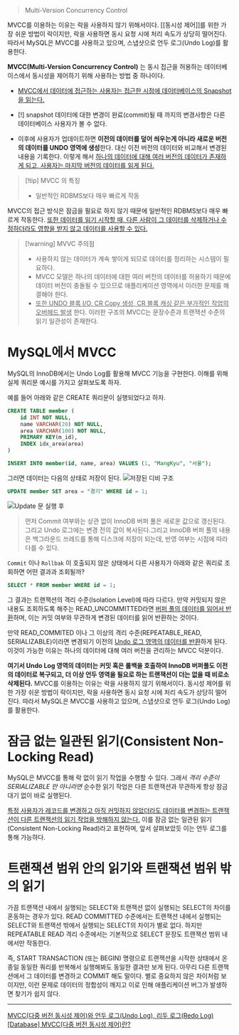 > Multi-Version Concurrency Control


MVCC를 이용하는 이유는 락을 사용하지 않기 위해서이다. [[동시성 제어]]를 위한 가장 쉬운 방법이 락이지만, 락을 사용하면 동시 요청 시에 처리 속도가 상당히 떨어진다. 따라서 MySQL은 MVCC를 사용하고 있으며, 스냅샷으로 언두 로그(Undo Log)를 활용한다.

**MVCC(Multi-Version Concurrency Control)** 는 동시 접근을 허용하는 데이터베이스에서 동시성을 제어하기 위해 사용하는 방법 중 하나이다.

- <u>MVCC에서 데이터에 접근하는 사용자는 접근한 시점에 데이터베이스의 Snapshot을 읽는다.</u>
- [!] snapshot 데이터에 대한 변경이 완료(commit)될 때 까지의 변경사항은 다른 데이터베이스 사용자가 볼 수 없다.

- 이후에 사용자가 업데이트하면 **이전의 데이터를 덮어 씌우는게 아니라 새로운 버전의 데이터를 UNDO 영역에 생성**한다. 대신 이전 버전의 데이터와 비교해서 변경된 내용을 기록한다.
	이렇게 해서 <u>하나의 데이터에 대해 여러 버전의 데이터가 존재하게 되고, 사용자는 마지막 버전의 데이터를 읽게 된다.</u> 

> [!tip] MVCC 의 특징
> - 일반적인 RDBMS보다 매우 빠르게 작동

MVCC의 접근 방식은 잠금을 필요로 하지 않기 때문에 일반적인 RDBMS보다 매우 빠르게 작동한다.
<u>또한 데이터를 읽기 시작할 때, 다른 사람이 그 데이터를 삭제하거나 수정하더라도 영향을 받지 않고 데이터를 사용할 수 있다.</u>

> [!warning] MVVC 주의점
> - 사용하지 않는 데이터가 계속 쌓이게 되므로 데이터를 정리하는 시스템이 필요하다.
> - MVCC 모델은 하나의 데이터에 대한 여러 버전의 데이터를 허용하기 때문에 데이터 버전이 충돌될 수 있으므로 애플리케이션 영역에서 이러한 문제를 해결해야 한다.
> - <u>또한 UNDO 블록 I/O, CR Copy 생성, CR 블록 캐싱 같은 부가적인 작업의 오버헤드 발생</u> 한다. 이러한 구조의 MVCC는 문장수준과 트랜잭션 수준의 읽기 일관성이 존재한다.

# MySQL에서 MVCC

MySQL의 InnoDB에서는 Undo Log를 활용해 MVCC 기능을 구현한다. 이해를 위해 실제 쿼리문 예시를 가지고 살펴보도록 하자. 

예를 들어 아래와 같은 CREATE 쿼리문이 실행되었다고 하자.

```sql
CREATE TABLE member (
    id INT NOT NULL,
    name VARCHAR(20) NOT NULL,
    area VARCHAR(100) NOT NULL,
    PRIMARY KEY(m_id),
    INDEX idx_area(area)
)

INSERT INTO member(id, name, area) VALUES (1, "MangKyu", "서울");
```

그러면 데이터는 다음의 상태로 저장이 된다.
![저장된 디비 구조](https://img1.daumcdn.net/thumb/R1280x0/?scode=mtistory2&fname=https%3A%2F%2Fblog.kakaocdn.net%2Fdn%2F6txYY%2FbtrRZN1BXuj%2F8iRkKk4RkjnxhKG8pwrUbk%2Fimg.png)
```SQL
UPDATE member SET area = "경기" WHERE id = 1;
```
![Update 문 실행 후](https://img1.daumcdn.net/thumb/R1280x0/?scode=mtistory2&fname=https%3A%2F%2Fblog.kakaocdn.net%2Fdn%2Fcg8wmO%2FbtrSGWDIdL5%2FA8tBSFwPK9G6bPNxJeFtYK%2Fimg.png)
> 먼저 Commit 여부와는 상관 없이 InnoDB 버퍼 풀은 새로운 값으로 갱신된다.
> 그리고 Undo 로그에는 변경 전의 값이 복사된다.그리고 InnoDB 버퍼 풀의 내용은 백그라운드 쓰레드를 통해 디스크에 저장이 되는데, 반영 여부는 시점에 따라 다를 수 있다.

`Commit` 이나 `Rollbak` 이 호출되지 않은 상태에서 다른 사용자가 아래와 같은 쿼리로 조회하면 어떤 결과과 조회될까?

```SQL
SELECT * FROM member WHERE id = 1;
```

그 결과는 트랜잭션의 격리 수준(Isolation Level)에 따라 다르다. 만약 커밋되지 않은 내용도 조회하도록 해주는 READ_UNCOMMITTED라면 <u>버퍼 풀의 데이터를 읽어서 반환</u>하며, 이는 커밋 여부와 무관하게 변경된 데이터를 읽어 반환하는 것이다.

만약 READ_COMMITED 이나 그 이상의 격리 수준(REPEATABLE_READ, SERIALIZABLE)이라면 변경되기 이전의 <u>Undo 로그 영역의 데이터를 반환</u>하게 된다. 이것이 가능한 이유는 하나의 데이터에 대해 여러 버전을 관리하는 MVCC 덕분이다.

**여기서 Undo Log 영역의 데이터는 커밋 혹은 롤백을 호출하여 InnoDB 버퍼풀도 이전의 데이터로 복구되고, 더 이상 언두 영역을 필요로 하는 트랜잭션이 더는 없을 때 비로소 삭제된다.**
MVCC를 이용하는 이유는 락을 사용하지 않기 위해서이다. 동시성 제어를 위한 가장 쉬운 방법이 락이지만, 락을 사용하면 동시 요청 시에 처리 속도가 상당히 떨어진다. 따라서 MySQL은 MVCC를 사용하고 있으며, 스냅샷으로 언두 로그(Undo Log)를 활용한다.


#  잠금 없는 일관된 읽기(Consistent Non-Locking Read) 

MySQL은 MVCC를 통해 락 없이 읽기 작업을 수행할 수 있다. 그래서 *격리 수준이 SERIALIZABLE 만 아니라면* 순수한 읽기 작업은 다른 트랜잭션과 무관하게 항상 잠금 대기 없이 바로 실행된다.

<u>특정 사용자가 레코드를 변경하고 아직 커밋하지 않았더라도 데이터를 변경하는 트랜잭션이 다른 트랜잭션의 읽기 작업을 방해하지 않는다.</u> 이를 잠금 없는 일관된 읽기(Consistent Non-Locking Read)라고 표현하며, 앞서 살펴보았듯 이는 언두 로그를 통해 가능하다.


# 트랜잭션 범위 안의 읽기와 트랜잭션 범위 밖의 읽기

가끔 트랜잭션 내에서 실행되는 SELECT와 트랜잭션 없이 실행되는 SELECT의 차이를 혼동하는 경우가 있다. READ COMMITTED 수준에서는 트랜잭션 내에서 실행되는 SELECT와 트랜잭션 밖에서 실행되는 SELECT의 차이가 별로 없다. 하지만 REPEATABLE READ 격리 수준에서는 기본적으로 SELECT 문장도 트랜잭션 범위 내에서만 작동한다.

즉, START TRANSACTION (또는 BEGIN) 명령으로 트랜잭션을 시작한 상태에서 온종일 동일한 쿼리를 반복해서 실행해봐도 동일한 결과만 보게 된다. 아무리 다른 트랜잭션에서 그 데이터를 변경하고 COMMIT 해도 말이다. 별로 중요하지 않은 차이처럼 보이지만, 이런 문제로 데이터의 정합성이 깨지고 이로 인해 애플리케이션 버그가 발생하면 찾기가 쉽지 않다.



---
[MVCC(다중 버전 동시성 제어)와 언두 로그(Undo Log), 리두 로그(Redo Log)](https://mangkyu.tistory.com/288)
[[Database] MVCC(다중 버전 동시성 제어)란?](https://mangkyu.tistory.com/53)


